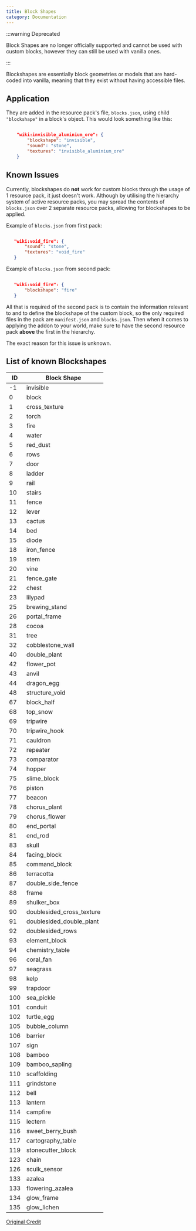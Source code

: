 ```yaml
---
title: Block Shapes
category: Documentation
---
```


:::warning Deprecated

Block Shapes are no longer officially supported and cannot be used with custom blocks, however they can still be used with vanilla ones.

:::

Blockshapes are essentially block geometries or models that are hard-coded into vanilla, meaning that they exist without having accessible files.

## Application

They are added in the resource pack's file, `blocks.json`, using child `"blockshape"` in a block's object. This would look something like this:

<CodeHeader></CodeHeader>

```json

    "wiki:invisible_aluminium_ore": {
        "blockshape": "invisible",
        "sound": "stone",
        "textures": "invisible_aluminium_ore"
    }

```

## Known Issues

Currently, blockshapes do **not** work for custom blocks through the usage of 1 resource pack, it just doesn't work. Although by utilising the hierarchy system of active resource packs, you may spread the contents of `blocks.json` over 2 separate resource packs, allowing for blockshapes to be applied.

Example of `blocks.json` from first pack:

```json

   "wiki:void_fire": {
       "sound": "stone",
       "textures": "void_fire"
   }

```

Example of `blocks.json` from second pack:

```json

   "wiki:void_fire": {
       "blockshape": "fire"
   }

```

All that is required of the second pack is to contain the information relevant to and to define the blockshape of the custom block, so the only required files in the pack are `manifest.json` and `blocks.json`. Then when it comes to applying the addon to your world, make sure to have the second resource pack **above** the first in the hierarchy.

The exact reason for this issue is unknown.

## List of known Blockshapes

| ID  | Block Shape               |
| --- | ------------------------- |
| -1  | invisible                 |
| 0   | block                     |
| 1   | cross_texture             |
| 2   | torch                     |
| 3   | fire                      |
| 4   | water                     |
| 5   | red_dust                  |
| 6   | rows                      |
| 7   | door                      |
| 8   | ladder                    |
| 9   | rail                      |
| 10  | stairs                    |
| 11  | fence                     |
| 12  | lever                     |
| 13  | cactus                    |
| 14  | bed                       |
| 15  | diode                     |
| 18  | iron_fence                |
| 19  | stem                      |
| 20  | vine                      |
| 21  | fence_gate                |
| 22  | chest                     |
| 23  | lilypad                   |
| 25  | brewing_stand             |
| 26  | portal_frame              |
| 28  | cocoa                     |
| 31  | tree                      |
| 32  | cobblestone_wall          |
| 40  | double_plant              |
| 42  | flower_pot                |
| 43  | anvil                     |
| 44  | dragon_egg                |
| 48  | structure_void            |
| 67  | block_half                |
| 68  | top_snow                  |
| 69  | tripwire                  |
| 70  | tripwire_hook             |
| 71  | cauldron                  |
| 72  | repeater                  |
| 73  | comparator                |
| 74  | hopper                    |
| 75  | slime_block               |
| 76  | piston                    |
| 77  | beacon                    |
| 78  | chorus_plant              |
| 79  | chorus_flower             |
| 80  | end_portal                |
| 81  | end_rod                   |
| 83  | skull                     |
| 84  | facing_block              |
| 85  | command_block             |
| 86  | terracotta                |
| 87  | double_side_fence         |
| 88  | frame                     |
| 89  | shulker_box               |
| 90  | doublesided_cross_texture |
| 91  | doublesided_double_plant  |
| 92  | doublesided_rows          |
| 93  | element_block             |
| 94  | chemistry_table           |
| 96  | coral_fan                 |
| 97  | seagrass                  |
| 98  | kelp                      |
| 99  | trapdoor                  |
| 100 | sea_pickle                |
| 101 | conduit                   |
| 102 | turtle_egg                |
| 105 | bubble_column             |
| 106 | barrier                   |
| 107 | sign                      |
| 108 | bamboo                    |
| 109 | bamboo_sapling            |
| 110 | scaffolding               |
| 111 | grindstone                |
| 112 | bell                      |
| 113 | lantern                   |
| 114 | campfire                  |
| 115 | lectern                   |
| 116 | sweet_berry_bush          |
| 117 | cartography_table         |
| 119 | stonecutter_block         |
| 123 | chain                     |
| 126 | sculk_sensor              |
| 133 | azalea                    |
| 133 | flowering_azalea          |
| 134 | glow_frame                |
| 135 | glow_lichen               |

[ Original Credit ](https://gist.github.com/toka7290/3bef704d2f57c775bb9ac84443a6df1c)
